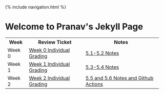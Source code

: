 {% include navigation.html %}




# Welcome to Pranav's Jekyll Page


<table>
  <tr>
    <th>
      Week
    </th>
    <th>
      Review Ticket
    </th>
    <th>
      Notes
    </th>
  </tr>
  <tr>
    <td>
      Week 0
    </td>
    <td>
      <a href="https://github.com/PranavP04/Pranav-Data-Structures-Repository-Tri-3/issues/1">Week 0 Individual Grading</a>
    </td>
    <td>
      <a href="5.1-5.2-Notes">5.1-5.2 Notes</a>
    </td>
  </tr>
  <tr>
    <td>
      Week 1
    </td>
    <td>
      <a href="https://github.com/PranavP04/Pranav-Data-Structures-Repository-Tri-3/issues/2">Week 1 Individual Grading</a>
    </td>
    <td>
      <a href="5.3-5.4-Notes">5.3-5.4 Notes</a>
    </td>
  </tr>
  <tr>
    <td>
      Week 2
    </td>
    <td>
      <a href="https://github.com/PranavP04/Pranav-Data-Structures-Repository-Tri-3/issues/3">Week 2 Individual Grading</a>
    </td>
    <td>
      <a href="5.5-5.6-Notes-and-Github-Actions">5.5 and 5.6 Notes and Github Actions</a>
    </td>
  </tr>
  </table>

